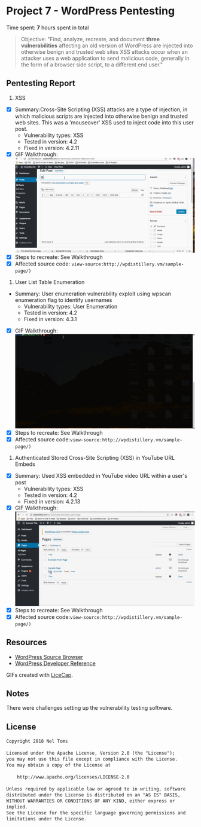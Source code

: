 # Project 7 - WordPress Pentesting

Time spent: **7** hours spent in total

> Objective: "Find, analyze, recreate, and document **three vulnerabilities** affecting an old version of WordPress
are injected into otherwise benign and trusted web sites XSS attacks occur when an attacker uses a web application
to send malicious code, generally in the form of a browser side script, to a different end user."

## Pentesting Report

1. XSS
  - [X] Summary:Cross-Site Scripting (XSS) attacks are a type of injection, in which malicious scripts are injected into
  otherwise benign and trusted web sites. This was a 'mouseover' XSS used to inject code into this user post.
    - Vulnerability types: XSS
    - Tested in version: 4.2
    - Fixed in version: 4.2.11
  - [X] GIF Walkthrough: 
       ![](https://github.com/neltoms/cybersecurity/blob/master/Week_7/GIF/XSS.gif)
  - [X] Steps to recreate: See Walkthrough
  - [X] Affected source code: ```view-source:http://wpdistillery.vm/sample-page/)```
 
1. User List Table Enumeration
  - Summary: User enumeration vulnerability exploit using wpscan enumeration flag to identify usernames
    - Vulnerability types: User Enumeration
    - Tested in version: 4.2
    - Fixed in version: 4.3.1
  - [X] GIF Walkthrough: 
      ![](https://github.com/neltoms/cybersecurity/blob/master/Week_7/GIF/username_enum.gif)
  - [X] Steps to recreate: See Walkthrough
  - [X] Affected source code:```view-source:http://wpdistillery.vm/sample-page/)```
  
1. Authenticated Stored Cross-Site Scripting (XSS) in YouTube URL Embeds
  - [X] Summary: Used XSS embedded in YouTube video URL within a user's post
    - Vulnerability types: XSS
    - Tested in version: 4.2
    - Fixed in version: 4.2.13
  - [X] GIF Walkthrough: 
    ![](https://github.com/neltoms/cybersecurity/blob/master/Week_7/GIF/embedded_post.gif)
  - [X] Steps to recreate: See Walkthrough
  - [X] Affected source code:```view-source:http://wpdistillery.vm/sample-page/)```

## Resources

- [WordPress Source Browser](https://core.trac.wordpress.org/browser/)
- [WordPress Developer Reference](https://developer.wordpress.org/reference/)

GIFs created with [LiceCap](http://www.cockos.com/licecap/).

## Notes
There were challenges setting up the vulnerability testing software.

## License

    Copyright 2018 Nel Toms

    Licensed under the Apache License, Version 2.0 (the "License");
    you may not use this file except in compliance with the License.
    You may obtain a copy of the License at

        http://www.apache.org/licenses/LICENSE-2.0

    Unless required by applicable law or agreed to in writing, software
    distributed under the License is distributed on an "AS IS" BASIS,
    WITHOUT WARRANTIES OR CONDITIONS OF ANY KIND, either express or implied.
    See the License for the specific language governing permissions and
    limitations under the License.
